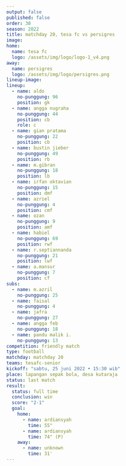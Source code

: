 ```yaml
---
output: false
published: false
order: 30
season: 2022
title: matchday 20, tesa fc vs persigres
image: 
home:
  name: tesa fc
  logo: /assets/img/logo/logo-1_v4.png
away:
  name: persigres
  logo: /assets/img/logo/persigres.png
lineup-image:
lineup:
  - name: aldo
    no-punggung: 96
    position: gk
  - name: angga nugraha
    no-punggung: 44
    position: cb
    role: c
  - name: gian pratama
    no-punggung: 22
    position: cb
  - name: bustin jieber
    no-punggung: 49
    position: rb
  - name: m.gibran
    no-punggung: 18
    position: lb
  - name: irfan oktavian
    no-punggung: 15
    position: dmf
  - name: azriel
    no-punggung: 4
    position: cmf
  - name: ozan
    no-punggung: 9
    position: amf
  - name: habiel
    no-punggung: 69
    position: rwf
  - name: r.septiannanda
    no-punggung: 21
    position: lwf
  - name: a.mansur
    no-punggung: 7
    position: cf
subs:
  - name: m.azril
    no-punggung: 25
  - name: faisal
    no-punggung: 4
  - name: jafra
    no-punggung: 27
  - name: angga feb
    no-punggung: 18
  - name: pandu malik i.
    no-punggung: 13
competition: friendly match
type: football
matchday: matchday 20
teams: tesafc-senior
kickoff: "sabtu, 25 juni 2022 • 15:30 wib"
place: lapangan sepak bola, desa kutaraja
status: last match
result: 
  status: full time
  conclusion: win
  score: "2-1"
  goal:
    home:
      - name: ardiansyah
        time: 55"
      - name: ardiansyah
        time: 74" (P)
    away:
      - name: unknown
        time: 31'
---
```

